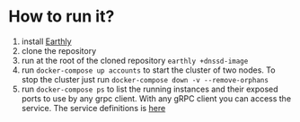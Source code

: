 # How to run it?

1. install [Earthly](https://earthly.dev/get-earthly)
2. clone the repository
3. run at the root of the cloned repository `earthly +dnssd-image`
4. run `docker-compose up accounts` to start the cluster of two nodes. To stop the cluster just run `docker-compose down -v --remove-orphans`
5. run `docker-compose ps` to list the running instances and their exposed ports to use by any grpc client. With any gRPC client you can access the service. The service
   definitions is [here](../../../protos/sample/pb/v1)
